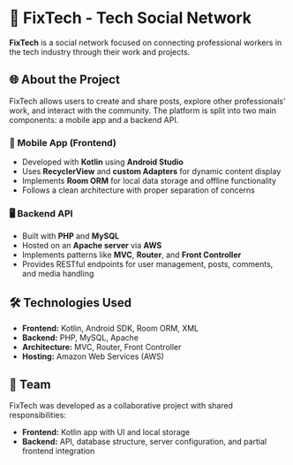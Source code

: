 <h1>📱 FixTech - Tech Social Network</h1>

<p><strong>FixTech</strong> is a social network focused on connecting professional workers in the tech industry through their work and projects.</p>

<h2>🌐 About the Project</h2>

<p>FixTech allows users to create and share posts, explore other professionals' work, and interact with the community. The platform is split into two main components: a mobile app and a backend API.</p>

<h3>📲 Mobile App (Frontend)</h3>
<ul>
  <li>Developed with <strong>Kotlin</strong> using <strong>Android Studio</strong></li>
  <li>Uses <strong>RecyclerView</strong> and <strong>custom Adapters</strong> for dynamic content display</li>
  <li>Implements <strong>Room ORM</strong> for local data storage and offline functionality</li>
  <li>Follows a clean architecture with proper separation of concerns</li>
</ul>

<h3>🖥️ Backend API</h3>
<ul>
  <li>Built with <strong>PHP</strong> and <strong>MySQL</strong></li>
  <li>Hosted on an <strong>Apache server</strong> via <strong>AWS</strong></li>
  <li>Implements patterns like <strong>MVC</strong>, <strong>Router</strong>, and <strong>Front Controller</strong></li>
  <li>Provides RESTful endpoints for user management, posts, comments, and media handling</li>
</ul>

<h2>🛠️ Technologies Used</h2>
<ul>
  <li><strong>Frontend:</strong> Kotlin, Android SDK, Room ORM, XML</li>
  <li><strong>Backend:</strong> PHP, MySQL, Apache</li>
  <li><strong>Architecture:</strong> MVC, Router, Front Controller</li>
  <li><strong>Hosting:</strong> Amazon Web Services (AWS)</li>
</ul>

<h2>👥 Team</h2>
<p>FixTech was developed as a collaborative project with shared responsibilities:</p>
<ul>
  <li><strong>Frontend:</strong> Kotlin app with UI and local storage</li>
  <li><strong>Backend:</strong> API, database structure, server configuration, and partial frontend integration</li>
</ul>
